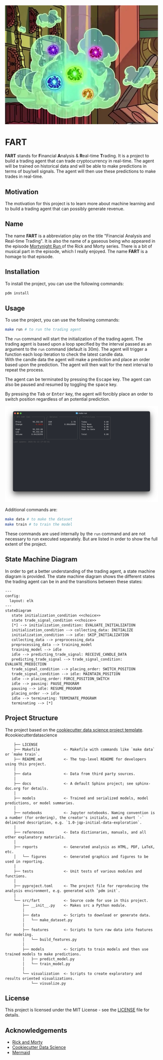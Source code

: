![FART](./references/fart.webp)

# FART

**FART** stands for **F**inancial **A**nalysis & **R**eal-time **T**rading. It is a project to build a trading agent that can trade cryptocurrency in real-time. The agent will be trained on historical data and will be able to make predictions in terms of buy/sell signals. The agent will then use these predictions to make trades in real-time.

## Motivation

The motivation for this project is to learn more about machine learning and to build a trading agent that can possibly generate revenue.

## Name

The name **FART** is a abbreviation play on the title "Financial Analysis and Real-time Trading". It is also the name of a gaseous being who appeared in the episode [Mortynight Run
](https://www.imdb.com/title/tt4832254/) of the Rick and Morty series. There is a bit of musical part in the episode, which I really enjoyed. The name **FART** is a homage to that episode.

## Installation

To install the project, you can use the following commands:

```bash
pdm install
```

## Usage

To use the project, you can use the following commands:

```bash
make run # to run the trading agent
```

The `run` command will start the initialization of the trading agent. The trading agent is based upon a loop specified by the interval passed as an argument to the `run` command (default is 30m). The agent will trigger a function each loop iteration to check the latest candle data.  
With the candle data the agent will make a prediction and place an order based upon the prediction. The agent will then wait for the next interval to repeat the process.

The agent can be terminated by pressing the <kbd>Escape</kbd> key. The agent can also be paused and resumed by toggling the <kbd>space</kbd> key.

By pressing the <kbd>Tab</kbd> or <kbd>Enter</kbd> key, the agent will forcibly place an order to switch position regardless of an potential prediction.

![FART](./references/dashboard.png)

Additional commands are:

```bash
make data # to make the dataset
make train # to train the model
```

These commands are used internally by the `run` command and are not necessary to run executed separately. But are listed in order to show the full extent of the project.


## State Machine Diagram

In order to get a better understanding of the trading agent, a state machine diagram is provided. The state machine diagram shows the different states the trading agent can be in and the transitions between these states:

```mermaid
---
config:
  layout: elk
---
stateDiagram
   state initialization_condition <<choice>>
   state trade_signal_condition <<choice>>
   [*] --> initialization_condition: EVALUATE_INITIALIZATION
   initialization_condition --> collecting_data: INITIALIZE
   initialization_condition --> idle: SKIP_INITIALIZATION
   collecting_data --> preprocessing_data
   preprocessing_data --> training_model
   training_model --> idle
   idle --> predicting_trade_signal: RECEIVE_CANDLE_DATA
   predicting_trade_signal --> trade_signal_condition: EVALUATE_PREDICTION
   trade_signal_condition --> placing_order: SWITCH_POSITION
   trade_signal_condition --> idle: MAINTAIN_POSITION
   idle --> placing_order: FORCE_POSITION_SWITCH
   idle --> pausing: PAUSE_PROGRAM
   pausing --> idle: RESUME_PROGRAM
   placing_order --> idle
   idle --> terminating: TERMINATE_PROGRAM
   terminating --> [*]
```

## Project Structure

The project based on the [cookiecutter data science project template](https://drivendata.github.io/cookiecutter-data-science/). #cookiecutterdatascience

```
    ├── LICENSE
    ├── Makefile           <- Makefile with commands like `make data` or `make train`.
    ├── README.md          <- The top-level README for developers using this project.
    │
    ├── data               <- Data from third party sources.
    │
    ├── docs               <- A default Sphinx project; see sphinx-doc.org for details.
    │
    ├── models             <- Trained and serialized models, model predictions, or model summaries.
    │
    ├── notebooks          <- Jupyter notebooks. Naming convention is a number (for ordering), the creator's initials, and a short `-` delimited description, e.g. `1.0-jqp-initial-data-exploration`.
    │
    ├── references         <- Data dictionaries, manuals, and all other explanatory materials.
    │
    ├── reports            <- Generated analysis as HTML, PDF, LaTeX, etc.
    │   └── figures        <- Generated graphics and figures to be used in reporting.
    │
    ├── tests              <- Unit tests of various modules and functions.
    │
    ├── pyproject.toml     <- The project file for reproducing the analysis environment, e.g. generated with `pdm init`.
    │                         
    └── src/fart           <- Source code for use in this project.
        ├── __init__.py    <- Makes src a Python module.
        │
        ├── data           <- Scripts to download or generate data.
        │   └── make_dataset.py
        │
        ├── features       <- Scripts to turn raw data into features for modeling.
        │   └── build_features.py
        │
        ├── models         <- Scripts to train models and then use trained models to make predictions.
        │   ├── predict_model.py
        │   └── train_model.py
        │
        └── visualization  <- Scripts to create exploratory and results oriented visualizations.
            └── visualize.py
```



## License

This project is licensed under the MIT License - see the [LICENSE](LICENSE) file for details.

## Acknowledgements

- [Rick and Morty](https://www.imdb.com/title/tt2861424/)
- [Cookiecutter Data Science](https://drivendata.github.io/cookiecutter-data-science/)
- [Mermaid](https://mermaid-js.github.io/mermaid/#/)
